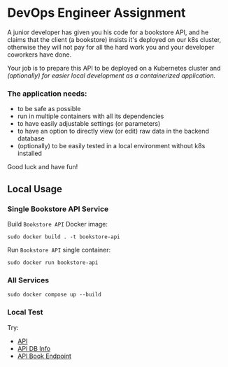 # DevOps Engineer Assignment

A junior developer has given you his code for a bookstore API, and he claims that 
the client (a bookstore) insists it's deployed on our k8s cluster, otherwise they will not pay
for all the hard work you and your developer coworkers have done. 

Your job is to prepare this API to be deployed on a Kubernetes cluster and <em>(optionally)
for easier local development as a containerized application.</em>

### The application needs:  
- to be safe as possible
- run in multiple containers with all its dependencies
- to have easily adjustable settings (or parameters)
- to have an option to directly view (or edit) raw data in the backend database
- (optionally) to be easily tested in a local environment
without k8s installed

Good luck and have fun!

## Local Usage

### Single Bookstore API Service

Build `Bookstore API` Docker image:

```shell
sudo docker build . -t bookstore-api
```

Run `Bookstore API` single container:

```shell
sudo docker run bookstore-api
```

### All Services

```shell
sudo docker compose up --build
```

### Local Test

Try:

- [API](http://127.0.0.1:8000/)
- [API DB Info](http://127.0.0.1:8000/db_info/)
- [API Book Endpoint](http://127.0.0.1:8000/book/)
